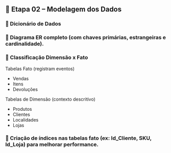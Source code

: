 ## 🧱 Etapa 02 – Modelagem dos Dados


### 📖 Dicionário de Dados



### 📌 Diagrama ER completo (com chaves primárias, estrangeiras e cardinalidade).




### 🧭 Classificação Dimensão x Fato

Tabelas Fato (registram eventos)	
- Vendas
- Itens
- Devoluções

Tabelas de 	Dimensão (contexto descritivo)
- Produtos
- Clientes
- Localidades
- Lojas
	



### 🔐 Criação de índices nas tabelas fato (ex: Id_Cliente, SKU, Id_Loja) para melhorar performance.